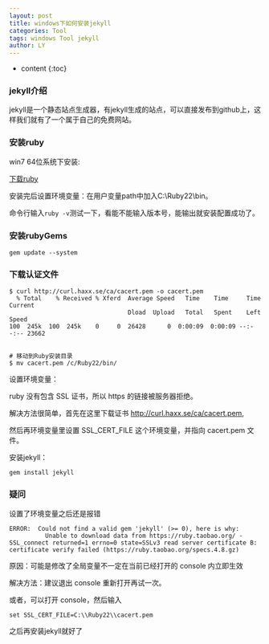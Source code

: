 ```yaml
---
layout: post
title: windows下如何安装jekyll
categories: Tool
tags: windows Tool jekyll
author: LY
---
```


* content
{:toc}  

### jekyll介绍

jekyll是一个静态站点生成器，有jekyll生成的站点，可以直接发布到github上，这样我们就有了一个属于自己的免费网站。

### 安装ruby

win7 64位系统下安装:

[下载ruby](http://rubyinstaller.org/downloads/)

安装完后设置环境变量：在用户变量path中加入C:\Ruby22\bin。

命令行输入`ruby -v`测试一下，看能不能输入版本号，能输出就安装配置成功了。   













### 安装rubyGems

```shell
gem update --system
```

### 下载认证文件

```shell
$ curl http://curl.haxx.se/ca/cacert.pem -o cacert.pem
  % Total    % Received % Xferd  Average Speed   Time    Time     Time  Current
                                 Dload  Upload   Total   Spent    Left  Speed
100  245k  100  245k    0     0  26428      0  0:00:09  0:00:09 --:--:-- 23662


# 移动到Ruby安装目录
$ mv cacert.pem /c/Ruby22/bin/
```

设置环境变量：

  ruby 没有包含 SSL 证书，所以 https 的链接被服务器拒绝。

  解决方法很简单，首先在这里下载证书 http://curl.haxx.se/ca/cacert.pem, 

  然后再环境变量里设置 SSL_CERT_FILE 这个环境变量，并指向 cacert.pem 文件。

安装jekyll：

```shell
gem install jekyll
```

### 疑问

设置了环境变量之后还是报错

```shell
ERROR:  Could not find a valid gem 'jekyll' (>= 0), here is why:
          Unable to download data from https://ruby.taobao.org/ - SSL_connect returned=1 errno=0 state=SSLv3 read server certificate B: certificate verify failed (https://ruby.taobao.org/specs.4.8.gz)
```

原因：可能是修改了全局变量不一定在当前已经打开的 console 内立即生效

解决方法：建议退出 console 重新打开再试一次。

或者，可以打开 console，然后输入

```shell
set SSL_CERT_FILE=C:\\Ruby22\\cacert.pem
```

之后再安装jekyll就好了
